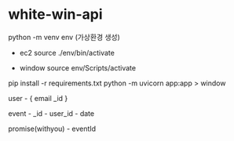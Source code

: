 # white-win-api

python -m venv env (가상환경 생성)

- ec2
  source ./env/bin/activate

- window
  source env/Scripts/activate

pip install -r requirements.txt
python -m uvicorn app:app > window

user - {
email
\_id
}

event - \_id - user_id - date

promise(withyou) - eventId
